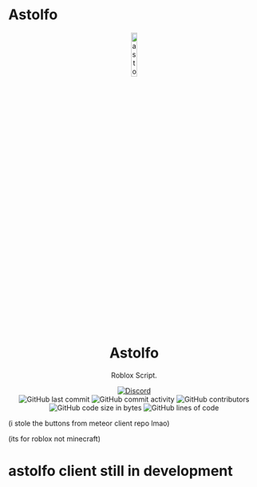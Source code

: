 # Astolfo


<p align="center">
<img src="https://cdn.discordapp.com/attachments/1035226539371012096/1251612437598310410/removal.ai_2b46546e-03b0-4c98-b7f4-7bde5350c893-1000005450.png?ex=666f366a&is=666de4ea&hm=9945684a124748df2d3dec5b4d017e73d03dac85b422524fa9aa2fc6a232a1c8&" alt="astolfo-client-logo" width="15%"/>
</p>

<h1 align="center">Astolfo</h1>
<p align="center">Roblox Script.</p>

<div align="center">
    <a href="https://discord.gg/KybYxqPaze"><img src="https://img.shields.io/discord/689197705683140636?logo=discord" alt="Discord"/></a>
    <br>
    <img src="https://img.shields.io/github/last-commit/astolfolover31/astolfo_stuff" alt="GitHub last commit"/>
    <img src="https://img.shields.io/github/commit-activity/w/astolfolover31/astolfo_stuff" alt="GitHub commit activity"/>
    <img src="https://img.shields.io/github/contributors/astolfolover31/astolfo_stuff" alt="GitHub contributors"/>
    <br>
    <img src="https://img.shields.io/github/languages/code-size/astolfolover31/astolfo_stuff" alt="GitHub code size in bytes"/>
    <img src="https://tokei.rs/b1/github/astolfolover31/astolfo_stuff" alt="GitHub lines of code"/>
</div>



(i stole the buttons from meteor client repo lmao)

(its for roblox not minecraft)
# astolfo client still in development
